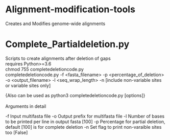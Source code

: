 # Alignment-modification-tools
Creates and Modifies genome-wide alignments
# Complete_Partialdeletion.py
Scripts to create alignments after deletion of gaps
<br>
requires Python>=3.6
<br>
chmod 755 completedeletioncode.py
<br>
completedeletioncode.py -f <fasta_filename> -p <percentage_of_deletion> -o <output_filename> -l <seq_wrap_length> -n [include non-variable sites or variable sites only]

{Also can be used as python3 completedeletioncode.py [options]}
<br>
<br>
Arguments in detail

-f  Input multifasta file
-o  Output prefix for multifasta file
-l  Number of bases to be printed per line in output fasta [100]
-p  Percentage for partial deletion, default [100] is for complete deletion
-n  Set flag to print non-varaible sites too [False]

